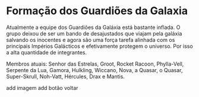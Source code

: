 # Formação dos Guardiões da Galaxia

Atualmente a equipe dos Guardiões da Galáxia está bastante inflada. O grupo deixou de ser um bando de desajustados que viajam pela galáxia salvando os inocentes e agora são uma força tarefa alinhada com os principais Impérios Galácticos e efetivamente protegem o universo. Por isso a alta quantidade de integrantes.

Membros atuais: Senhor das Estrelas, Groot, Rocket Racoon, Phylla-Vell, Serpente da Lua, Gamora, Hulkling, Wiccano, Nova, a Quasar, o Quasar, Super-Skrull, Noh-Vatt, Hércules, Drax e Mantis.

add imagem 
add botão voltar
